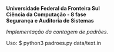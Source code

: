 <b>Universidade Federal da Fronteira Sul</b><br>
<b>Ciência da Computação - 8 fase</b><br>
<b>Segurança e Auditoria de Sistemas</b><br>

<i>Implementação da contagem de padrões.</i>


Uso:
	$ python3 padroes.py data/text.in